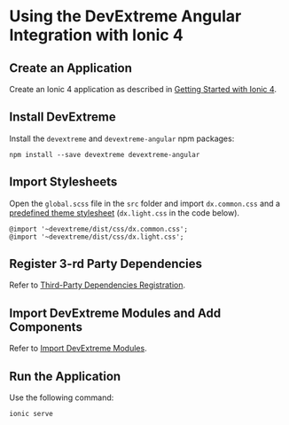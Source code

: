 # Using the DevExtreme Angular Integration with Ionic 4

## Create an Application

Create an Ionic 4 application as described in [Getting Started with Ionic 4](https://ionicacademy.com/getting-started-with-ionic-4/).

## Install DevExtreme

Install the `devextreme` and `devextreme-angular` npm packages:

```
npm install --save devextreme devextreme-angular
```

## <a name="stylesheets"></a>Import Stylesheets

Open the `global.scss` file in the `src` folder and import `dx.common.css` and a [predefined theme stylesheet](https://js.devexpress.com/Documentation/18_2/Guide/Themes_and_Styles/Predefined_Themes/) (`dx.light.css` in the code below).

```
@import '~devextreme/dist/css/dx.common.css';
@import '~devextreme/dist/css/dx.light.css';
```

## <a name="configuration"></a>Register 3-rd Party Dependencies

Refer to [Third-Party Dependencies Registration](https://github.com/DevExpress/devextreme-angular/blob/master/docs/setup-3rd-party-dependencies.md).


## Import DevExtreme Modules and Add Components

Refer to [Import DevExtreme Modules](https://github.com/DevExpress/devextreme-angular#import-devextreme-modules).

## Run the Application

Use the following command:

```
ionic serve
```
